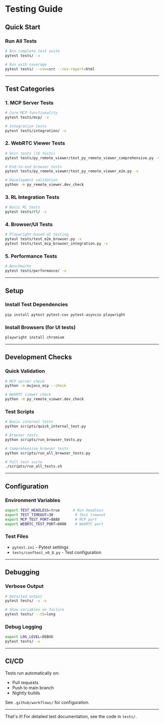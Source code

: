 # Testing Guide

## Quick Start

### Run All Tests
```bash
# Run complete test suite
pytest tests/ -v

# Run with coverage
pytest tests/ --cov=src --cov-report=html
```

---

## Test Categories

### 1. MCP Server Tests
```bash
# Core MCP functionality
pytest tests/mcp/ -v

# Integration tests
pytest tests/integration/ -v
```

### 2. WebRTC Viewer Tests
```bash
# Unit tests (16 tests)
pytest tests/py_remote_viewer/test_py_remote_viewer_comprehensive.py -v

# End-to-end browser tests
pytest tests/py_remote_viewer/test_py_remote_viewer_e2e.py -v

# Development validation
python -m py_remote_viewer.dev_check
```

### 3. RL Integration Tests
```bash
# Basic RL tests
pytest tests/rl/ -v
```

### 4. Browser/UI Tests
```bash
# Playwright-based UI testing
pytest tests/test_e2e_browser.py -v
pytest tests/test_mcp_browser_integration.py -v
```

### 5. Performance Tests
```bash
# Benchmarks
pytest tests/performance/ -v
```

---

## Setup

### Install Test Dependencies
```bash
pip install pytest pytest-cov pytest-asyncio playwright
```

### Install Browsers (for UI tests)
```bash
playwright install chromium
```

---

## Development Checks

### Quick Validation
```bash
# MCP server check
python -m mujoco_mcp --check

# WebRTC viewer check
python -m py_remote_viewer.dev_check
```

### Test Scripts
```bash
# Basic internal tests
python scripts/quick_internal_test.py

# Browser tests
python scripts/run_browser_tests.py

# Comprehensive browser tests
python scripts/run_all_browser_tests.py

# Full test suite
./scripts/run_all_tests.sh
```

---

## Configuration

### Environment Variables
```bash
export TEST_HEADLESS=true      # Run headless
export TEST_TIMEOUT=30          # Test timeout
export MCP_TEST_PORT=8888       # MCP port
export WEBRTC_TEST_PORT=8000    # WebRTC port
```

### Test Files
- `pytest.ini` - Pytest settings
- `tests/conftest_v0_8.py` - Test configuration

---

## Debugging

### Verbose Output
```bash
# Detailed output
pytest tests/ -v -s

# Show variables on failure
pytest tests/ --tb=long
```

### Debug Logging
```bash
export LOG_LEVEL=DEBUG
pytest tests/ -v
```

---

## CI/CD

Tests run automatically on:
- Pull requests
- Push to main branch
- Nightly builds

See `.github/workflows/` for configuration.

---

That's it! For detailed test documentation, see the code in `tests/`.

